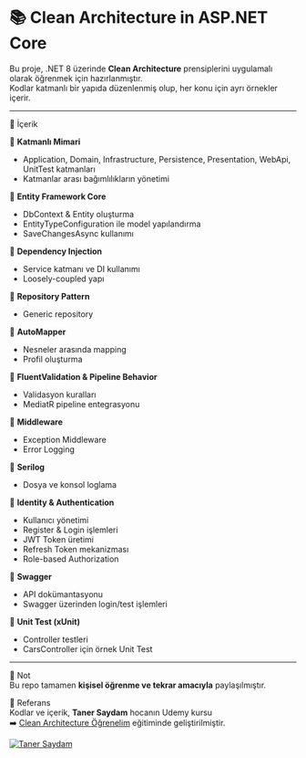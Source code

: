 # 📚 Clean Architecture in ASP.NET Core
Bu proje, .NET 8 üzerinde **Clean Architecture** prensiplerini uygulamalı olarak öğrenmek için hazırlanmıştır.  
Kodlar katmanlı bir yapıda düzenlenmiş olup, her konu için ayrı örnekler içerir.  

---

🚀 İçerik  

🔹 **Katmanlı Mimari**  
- Application, Domain, Infrastructure, Persistence, Presentation, WebApi, UnitTest katmanları  
- Katmanlar arası bağımlılıkların yönetimi  

🔹 **Entity Framework Core**  
- DbContext & Entity oluşturma  
- EntityTypeConfiguration ile model yapılandırma  
- SaveChangesAsync kullanımı  

🔹 **Dependency Injection**  
- Service katmanı ve DI kullanımı  
- Loosely-coupled yapı  

🔹 **Repository Pattern**  
- Generic repository  

🔹 **AutoMapper**  
- Nesneler arasında mapping  
- Profil oluşturma  

🔹 **FluentValidation & Pipeline Behavior**  
- Validasyon kuralları  
- MediatR pipeline entegrasyonu  

🔹 **Middleware**  
- Exception Middleware  
- Error Logging  

🔹 **Serilog**  
- Dosya ve konsol loglama  

🔹 **Identity & Authentication**  
- Kullanıcı yönetimi  
- Register & Login işlemleri  
- JWT Token üretimi  
- Refresh Token mekanizması  
- Role-based Authorization  

🔹 **Swagger**  
- API dokümantasyonu  
- Swagger üzerinden login/test işlemleri  

🔹 **Unit Test (xUnit)**  
- Controller testleri  
- CarsController için örnek Unit Test  

---

📌 Not  
Bu repo tamamen **kişisel öğrenme ve tekrar amacıyla** paylaşılmıştır.  

🙏 Referans  
Kodlar ve içerik, **Taner Saydam** hocanın Udemy kursu  
➡️ [Clean Architecture Öğrenelim](https://www.udemy.com/course/clean-architecture-ile-sifirdan-uygulama-gelistirelim/) eğitiminde geliştirilmiştir.  

[![Taner Saydam](https://img.shields.io/badge/Instructor-Taner%20Saydam-blue?style=for-the-badge&logo=github)](https://github.com/TanerSaydam)

